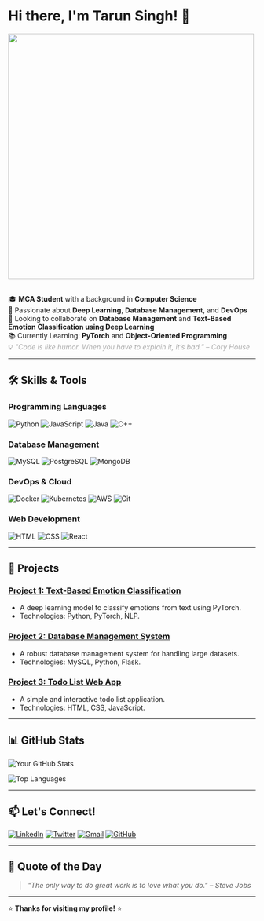 # Hi there, I'm Tarun Singh! 👋

<img src="https://github.com/Anmol-Baranwal/Cool-GIFs-For-GitHub/assets/74038190/219bcc70-f5dc-466b-9a60-29653d8e8433" width="500">
<br><br>

🎓 **MCA Student** with a background in **Computer Science**  
🤖 Passionate about **Deep Learning**, **Database Management**, and **DevOps**  
🚀 Looking to collaborate on **Database Management** and **Text-Based Emotion Classification using Deep Learning**  
📚 Currently Learning: **PyTorch** and **Object-Oriented Programming**  
💡 <span style="color: #A9A9A9; font-style: italic;">"Code is like humor. When you have to explain it, it’s bad." – Cory House</span>

---

## 🛠️ **Skills & Tools**

### Programming Languages
![Python](https://img.shields.io/badge/Python-3776AB?style=for-the-badge&logo=python&logoColor=white)
![JavaScript](https://img.shields.io/badge/JavaScript-F7DF1E?style=for-the-badge&logo=javascript&logoColor=black)
![Java](https://img.shields.io/badge/Java-ED8B00?style=for-the-badge&logo=openjdk&logoColor=white)
![C++](https://img.shields.io/badge/C%2B%2B-00599C?style=for-the-badge&logo=c%2B%2B&logoColor=white)

### Database Management
![MySQL](https://img.shields.io/badge/MySQL-4479A1?style=for-the-badge&logo=mysql&logoColor=white)
![PostgreSQL](https://img.shields.io/badge/PostgreSQL-336791?style=for-the-badge&logo=postgresql&logoColor=white)
![MongoDB](https://img.shields.io/badge/MongoDB-47A248?style=for-the-badge&logo=mongodb&logoColor=white)

### DevOps & Cloud
![Docker](https://img.shields.io/badge/Docker-2496ED?style=for-the-badge&logo=docker&logoColor=white)
![Kubernetes](https://img.shields.io/badge/Kubernetes-326CE5?style=for-the-badge&logo=kubernetes&logoColor=white)
![AWS](https://img.shields.io/badge/AWS-232F3E?style=for-the-badge&logo=amazon-aws&logoColor=white)
![Git](https://img.shields.io/badge/Git-F05032?style=for-the-badge&logo=git&logoColor=white)

### Web Development
![HTML](https://img.shields.io/badge/HTML-E34F26?style=for-the-badge&logo=html5&logoColor=white)
![CSS](https://img.shields.io/badge/CSS-1572B6?style=for-the-badge&logo=css3&logoColor=white)
![React](https://img.shields.io/badge/React-61DAFB?style=for-the-badge&logo=react&logoColor=black)

---

## 🌟 **Projects**

### [Project 1: Text-Based Emotion Classification](https://github.com/your-username/project-1)
- A deep learning model to classify emotions from text using PyTorch.
- Technologies: Python, PyTorch, NLP.

### [Project 2: Database Management System](https://github.com/your-username/project-2)
- A robust database management system for handling large datasets.
- Technologies: MySQL, Python, Flask.

### [Project 3: Todo List Web App](https://github.com/your-username/todo-list)
- A simple and interactive todo list application.
- Technologies: HTML, CSS, JavaScript.

---

## 📊 **GitHub Stats**

![Your GitHub Stats](https://github-readme-stats.vercel.app/api?username=taruns900&show_icons=true&theme=radical)

![Top Languages](https://github-readme-stats.vercel.app/api/top-langs/?username=taruns900&layout=compact&theme=radical)

---

## 📫 **Let's Connect!**

[![LinkedIn](https://img.shields.io/badge/LinkedIn-0077B5?style=for-the-badge&logo=linkedin&logoColor=white)](https://www.linkedin.com/in/tarunuohyd)
[![Twitter](https://img.shields.io/badge/Twitter-1DA1F2?style=for-the-badge&logo=twitter&logoColor=white)](https://twitter.com/your-twitter)
[![Gmail](https://img.shields.io/badge/Gmail-D14836?style=for-the-badge&logo=gmail&logoColor=white)](mailto:tarunsingh332002@gmail.com)
[![GitHub](https://img.shields.io/badge/GitHub-100000?style=for-the-badge&logo=github&logoColor=white)](https://github.com/taruns900)

---

## 💬 **Quote of the Day**

> *"The only way to do great work is to love what you do." – Steve Jobs*

---

⭐️ **Thanks for visiting my profile!** ⭐️
